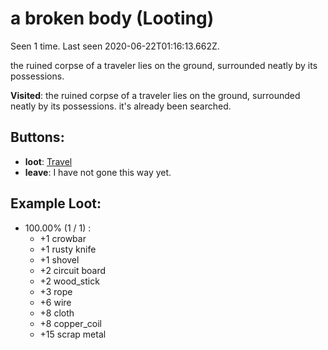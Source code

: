 # a broken body (Looting)

Seen 1 time. Last seen 2020-06-22T01:16:13.662Z.

the ruined corpse of a traveler lies on the ground, surrounded neatly by its possessions.

**Visited**: the ruined corpse of a traveler lies on the ground, surrounded neatly by its possessions. it's already been searched.

## Buttons:

- **loot**: [Travel](Travel-travel.md)
- **leave**: I have not gone this way yet.

## Example Loot:

- 100.00% (1 / 1) :
  - +1 crowbar
  - +1 rusty knife
  - +1 shovel
  - +2 circuit board
  - +2 wood_stick
  - +3 rope
  - +6 wire
  - +8 cloth
  - +8 copper_coil
  - +15 scrap metal